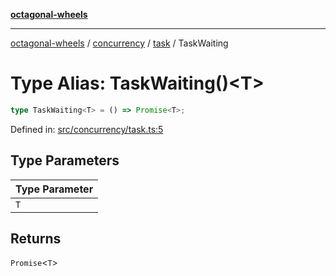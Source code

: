 [**octagonal-wheels**](../../../README.md)

***

[octagonal-wheels](../../../modules.md) / [concurrency](../../README.md) / [task](../README.md) / TaskWaiting

# Type Alias: TaskWaiting()\<T\>

```ts
type TaskWaiting<T> = () => Promise<T>;
```

Defined in: [src/concurrency/task.ts:5](https://github.com/vrtmrz/octagonal-wheels/blob/main/src/concurrency/task.ts#L5)

## Type Parameters

| Type Parameter |
| ------ |
| `T` |

## Returns

`Promise`\<`T`\>
